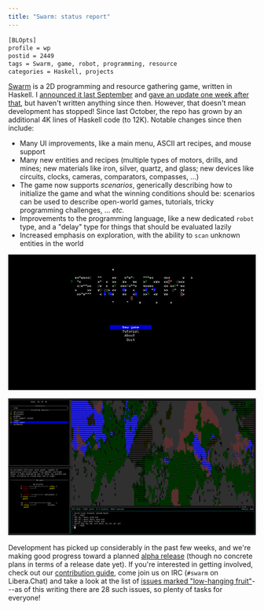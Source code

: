 ```yaml
---
title: "Swarm: status report"
---
```


    [BLOpts]
    profile = wp
    postid = 2449
    tags = Swarm, game, robot, programming, resource
    categories = Haskell, projects

[Swarm](https://github.com/swarm-game/swarm/) is a 2D programming and resource gathering game, written in Haskell.  I [announced it last September](https://byorgey.wordpress.com/2021/09/23/swarm-preview-and-call-for-collaboration/) and [gave an update one week after that](https://byorgey.wordpress.com/2021/10/01/swarm-a-lot-can-happen-in-a-week/), but haven't written anything since then.  However, that doesn't mean development has stopped!  Since last October, the repo has grown by an additional 4K lines of Haskell code (to 12K).  Notable changes since then include:

- Many UI improvements, like a main menu, ASCII art recipes, and mouse support
- Many new entities and recipes (multiple types of motors, drills, and mines; new materials like iron, silver, quartz, and glass; new devices like circuits, clocks, cameras, comparators, compasses, ...)
- The game now supports *scenarios*, generically describing how to initialize the game and what the winning conditions should be: scenarios can be used to describe open-world games, tutorials, tricky programming challenges, ... *etc.*
- Improvements to the programming language, like a new dedicated `robot` type, and a "delay" type for things that should be evaluated lazily
- Increased emphasis on exploration, with the ability to `scan` unknown entities in the world

![](../../images/main-menu.png)

![](../../images/trees.png)

Development has picked up considerably in the past few weeks, and we're making good progress toward a planned [alpha release](https://github.com/orgs/swarm-game/projects/1/views/5) (though no concrete plans in terms of a release date yet).  If you're interested in getting involved, check out our [contribution guide](https://github.com/swarm-game/swarm/blob/main/CONTRIBUTING.md), come join us on IRC (`#swarm` on Libera.Chat) and take a look at the list of [issues marked "low-hanging fruit"](https://github.com/swarm-game/swarm/issues?q=is%3Aissue+is%3Aopen+label%3A%22C-Low+Hanging+Fruit%22)---as of this writing there are 28 such issues, so plenty of tasks for everyone!
